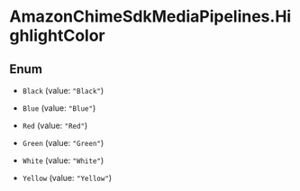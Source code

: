 # AmazonChimeSdkMediaPipelines.HighlightColor

## Enum


* `Black` (value: `"Black"`)

* `Blue` (value: `"Blue"`)

* `Red` (value: `"Red"`)

* `Green` (value: `"Green"`)

* `White` (value: `"White"`)

* `Yellow` (value: `"Yellow"`)


